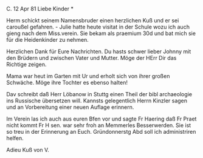  C. 12 Apr 81
Liebe Kinder <Marie>*

Herm schickt seinem Namensbruder einen herzlichen Kuß und er sei caroußel gefahren. - Julie hatte heute visitat in der Schule wozu ich auch gieng nach dem Miss.verein. Sie bekam als praemium 30d und bat mich sie für die Heidenkinder zu nehmen.

Herzlichen Dank für Eure Nachrichten. Du hasts schwer lieber Johnny mit den Brüdern und zwischen Vater und Mutter. Möge der HErr Dir das Richtige zeigen.

Mama war heut im Garten mit Ur und erholt sich von ihrer großen Schwäche. Möge ihre Tochter es ebenso halten!

Dav schreibt daß Herr Löbanow in Stuttg einen Theil der bibl archaeologie ins Russische übersetzen will. Kannsts gelegentlich Herrn Kinzler sagen und an Vorbereitung einer neuen Auflage erinnern.

Im Verein las ich auch aus euren Bfen vor und sagte Fr Haering daß Fr Praet nicht kommt Fr H sen. war sehr froh an Memmerles Besserwerden. Sie ist so treu in der Erinnerung an Euch. Gründonnerstg Abd soll ich administriren helfen.

 Adieu Kuß von V.
